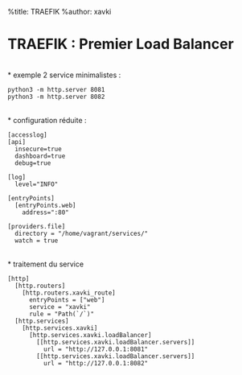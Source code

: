 %title: TRAEFIK
%author: xavki


# TRAEFIK : Premier Load Balancer


<br>
* exemple 2 service minimalistes :

```
python3 -m http.server 8081
python3 -m http.server 8082
```

<br>
* configuration réduite :

```
[accesslog]
[api]
  insecure=true
  dashboard=true
  debug=true

[log]
  level="INFO"

[entryPoints]
  [entryPoints.web]
    address=":80"

[providers.file]
  directory = "/home/vagrant/services/"
  watch = true
```

<br>
* traitement du service

```
[http]
  [http.routers]
    [http.routers.xavki_route]
      entryPoints = ["web"]
      service = "xavki"
      rule = "Path(`/`)"
  [http.services]
    [http.services.xavki]
      [http.services.xavki.loadBalancer]
        [[http.services.xavki.loadBalancer.servers]]
          url = "http://127.0.0.1:8081"
        [[http.services.xavki.loadBalancer.servers]]
          url = "http://127.0.0.1:8082"
```

